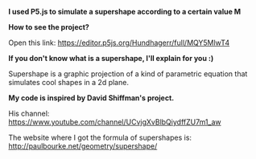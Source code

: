 **I used P5.js to simulate a supershape according to a certain value M**

**How to see the project?**

Open this link: https://editor.p5js.org/Hundhagerr/full/MQY5MlwT4

**If you don't know what is a supershape, I'll explain for you :)**

Supershape is a graphic projection of a kind of parametric equation that simulates cool shapes in a 2d plane.

**My code is inspired by David Shiffman's project.**

His channel: https://www.youtube.com/channel/UCvjgXvBlbQiydffZU7m1_aw

The website where I got the formula of supershapes is: http://paulbourke.net/geometry/supershape/
